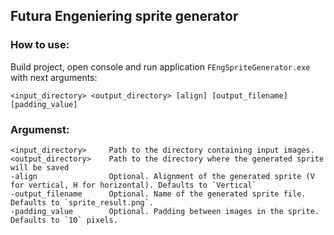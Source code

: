 ## Futura Engeniering sprite generator

### How to use:

Build project, open console and run application `FEngSpriteGenerator.exe` with next arguments:

``` <input_directory> <output_directory> [align] [output_filename] [padding_value] ```

### Argumenst:

```
<input_directory>     Path to the directory containing input images.
<output_directory>    Path to the directory where the generated sprite will be saved
-align                Optional. Alignment of the generated sprite (V for vertical, H for horizontal). Defaults to `Vertical`
-output_filename      Optional. Name of the generated sprite file. Defaults to `sprite_result.png`.
-padding_value        Optional. Padding between images in the sprite. Defaults to `10` pixels.
```